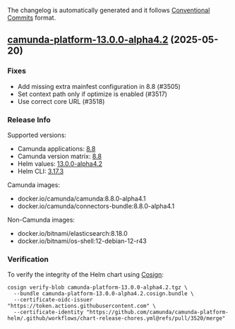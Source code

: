 The changelog is automatically generated and it follows [Conventional Commits](https://www.conventionalcommits.org/en/v1.0.0/) format.

## [camunda-platform-13.0.0-alpha4.2](https://github.com/camunda/camunda-platform-helm/releases/tag/camunda-platform-13.0.0-alpha4.2) (2025-05-20)

### Fixes

- Add missing extra mainfest configuration in 8.8 (#3505)
- Set context path only if optimize is enabled (#3517)
- Use correct core URL (#3518)

<!-- generated by git-cliff -->
### Release Info

Supported versions:

- Camunda applications: [8.8](https://github.com/camunda/camunda/releases?q=tag%3A8.8&expanded=true)
- Camunda version matrix: [8.8](https://helm.camunda.io/camunda-platform/version-matrix/camunda-8.8)
- Helm values: [13.0.0-alpha4.2](https://artifacthub.io/packages/helm/camunda/camunda-platform/13.0.0-alpha4.2#parameters)
- Helm CLI: [3.17.3](https://github.com/helm/helm/releases/tag/v3.17.3)

Camunda images:

- docker.io/camunda/camunda:8.8.0-alpha4.1
- docker.io/camunda/connectors-bundle:8.8.0-alpha4.1

Non-Camunda images:

- docker.io/bitnami/elasticsearch:8.18.0
- docker.io/bitnami/os-shell:12-debian-12-r43

### Verification

To verify the integrity of the Helm chart using [Cosign](https://docs.sigstore.dev/signing/quickstart/):

```shell
cosign verify-blob camunda-platform-13.0.0-alpha4.2.tgz \
  --bundle camunda-platform-13.0.0-alpha4.2.cosign.bundle \
  --certificate-oidc-issuer "https://token.actions.githubusercontent.com" \
  --certificate-identity "https://github.com/camunda/camunda-platform-helm/.github/workflows/chart-release-chores.yml@refs/pull/3520/merge"
```
